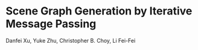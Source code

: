 # Scene Graph Generation by Iterative Message Passing

Danfei Xu, Yuke Zhu, Christopher B. Choy, Li Fei-Fei
